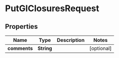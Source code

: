 # PutGlClosuresRequest

## Properties
Name | Type | Description | Notes
------------ | ------------- | ------------- | -------------
**comments** | **String** |  |  [optional]
